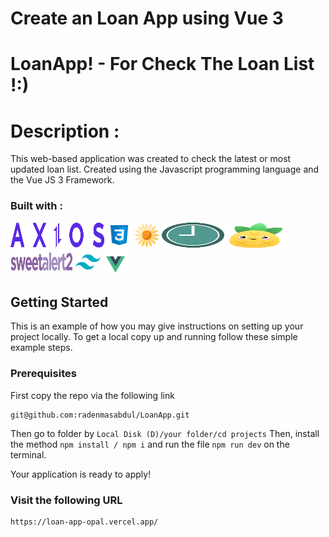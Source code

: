 # Create an Loan App using Vue 3

# LoanApp! - For Check The Loan List !:)

# Description :
This web-based application was created to check the latest or most updated loan list. Created using the Javascript programming language and the Vue JS 3 Framework.

### Built with :
<p align="left"> 
  <img
      src="https://github.com/radenmasabdul/logo/blob/7718c966b2ab9aaa6580905fd80e8bb2ee6f454a/Axios.svg.png" alt="axios"
      width="150" height="40" />
  <img
      src="https://github.com/radenmasabdul/logo/blob/7718c966b2ab9aaa6580905fd80e8bb2ee6f454a/css3.svg" alt="css3"
      width="40" height="40" />
  <img
      src="https://github.com/radenmasabdul/logo/blob/7718c966b2ab9aaa6580905fd80e8bb2ee6f454a/daisyUI.png" alt="daisyUI"
      width="40" height="40" />
    <img
      src="https://github.com/radenmasabdul/logo/blob/628bbb52a7183bb0ecc0a7213390276e921dcf0d/moment-js.svg" alt="moment"
      width="100" height="40" />
  <img
      src="https://github.com/radenmasabdul/logo/blob/628bbb52a7183bb0ecc0a7213390276e921dcf0d/-zl0Jxn-pinia.svg" alt="pinia"
      width="100" height="40" />
  <img
      src="https://github.com/radenmasabdul/logo/blob/7718c966b2ab9aaa6580905fd80e8bb2ee6f454a/SweetAlert2.png" alt="swal"
      width="100" height="40" />
  <img
      src="https://github.com/radenmasabdul/logo/blob/7718c966b2ab9aaa6580905fd80e8bb2ee6f454a/tailwindcss.svg" alt="tailwind"
      width="40" height="40" />
    <img
      src="https://github.com/radenmasabdul/logo/blob/628bbb52a7183bb0ecc0a7213390276e921dcf0d/vue-svgrepo-com.svg" alt="vue"
      width="40" height="40" />
</p>

<!-- GETTING STARTED -->
## Getting Started

This is an example of how you may give instructions on setting up your project locally.
To get a local copy up and running follow these simple example steps.

### Prerequisites
First copy the repo via the following link
```
git@github.com:radenmasabdul/LoanApp.git
```
Then go to folder by ``` Local Disk (D)/your folder/cd projects ```
Then, install the method
``` npm install / npm i ```
and run the file
```npm run dev``` on the terminal.

Your application is ready to apply!

### Visit the following URL
```
https://loan-app-opal.vercel.app/
```
